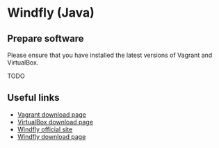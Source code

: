 # Windfly (Java) #

## Prepare software ##

Please ensure that you have installed the latest versions of Vagrant and VirtualBox.

TODO

## Useful links ##

* [Vagrant download page](https://www.vagrantup.com/downloads.html)
* [VirtualBox download page](https://www.virtualbox.org/wiki/Downloads)
* [Windfly official site](http://wildfly.org/)
* [Windfly download page](http://wildfly.org/downloads/)
